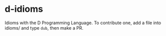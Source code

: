 d-idioms
========

Idioms with the D Programming Language.
To contribute one, add a file into idioms/ and type `dub`, then make a PR.
